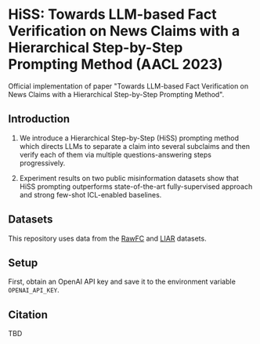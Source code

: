 # HiSS: Towards LLM-based Fact Verification on News Claims with a Hierarchical Step-by-Step Prompting Method (AACL 2023)

Official implementation of paper "Towards LLM-based Fact Verification on News Claims with a Hierarchical Step-by-Step Prompting Method".

## Introduction

1. We introduce a Hierarchical Step-by-Step (HiSS) prompting method which directs LLMs to separate a claim into several subclaims and then verify each of them via multiple questions-answering steps progressively.

2. Experiment results on two public misinformation datasets show that HiSS prompting outperforms state-of-the-art fully-supervised approach and strong few-shot ICL-enabled baselines.

## Datasets

This repository uses data from the [RawFC](https://github.com/Nicozwy/CofCED/tree/main/Datasets/RAWFC) and [LIAR](https://huggingface.co/datasets/liar) datasets. 

## Setup

First, obtain an OpenAI API key and save it to the environment variable `OPENAI_API_KEY`.

## Citation

TBD
